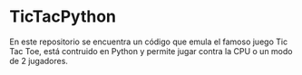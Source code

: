 # TicTacPython
En este repositorio se encuentra un código que emula el famoso juego Tic Tac Toe, está contruido en Python y permite jugar contra la CPU o un modo de 2 jugadores.
